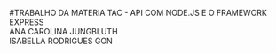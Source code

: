 #TRABALHO DA MATERIA TAC - API COM NODE.JS E O FRAMEWORK EXPRESS\
ANA CAROLINA JUNGBLUTH\
ISABELLA RODRIGUES GON
